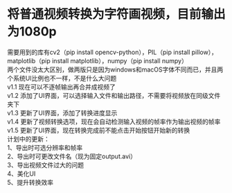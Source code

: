 # 将普通视频转换为字符画视频，目前输出为1080p  
需要用到的库有cv2（pip install opencv-python），PIL（pip install pillow），matplotlib（pip install matplotlib），numpy（pip install numpy）  
两个文件没太大区别，做两版只是因为windows和macOS字体不同而已，并且两个系统UI比例也不一样，不是什么大问题  
v1.1 现在可以不逐帧输出再合并成视频了  
v1.2 添加了UI界面，可以选择输入文件和输出路径，不需要将视频放在同级文件夹下  
v1.3 更新了UI界面，添加了转换进度显示  
v1.4 更新了视频转换选项，现在会自动检测输入视频的帧率作为输出视频的帧率  
v1.5 更新了UI界面，现在转换完成前不能点击开始按钮开始新的转换  
计划中的更新：  
1、导出时可选分辨率和帧率  
2、导出时可更改文件名（现为固定output.avi）  
3、导出视频文件过大的问题  
4、美化UI  
5、提升转换效率
